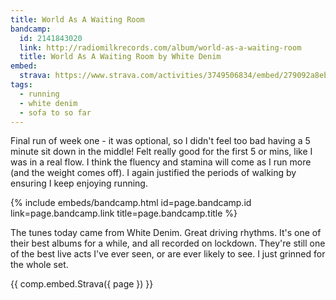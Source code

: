 ```yaml
---
title: World As A Waiting Room
bandcamp:
  id: 2141843020
  link: http://radiomilkrecords.com/album/world-as-a-waiting-room
  title: World As A Waiting Room by White Denim
embed:
  strava: https://www.strava.com/activities/3749506834/embed/279092a8ebb356bf1e5c839c8894f3491987043b
tags:
  - running
  - white denim
  - sofa to so far
---
```


Final run of week one - it was optional, so I didn't feel too bad having a 5 minute sit down in the
middle! Felt really good for the first 5 or mins, like I was in a real flow. I think the fluency
and stamina will come as I run more (and the weight comes off). I again justified the periods of walking by ensuring I keep enjoying
running.<!-- more -->

{% include embeds/bandcamp.html id=page.bandcamp.id link=page.bandcamp.link title=page.bandcamp.title %}

The tunes today came from White Denim. Great driving rhythms. It's one of their best albums for a while, and
all recorded on lockdown. They're still one of the best live acts I've ever seen, or are ever likely to see.
I just grinned for the whole set.

{{ comp.embed.Strava({ page }) }}
